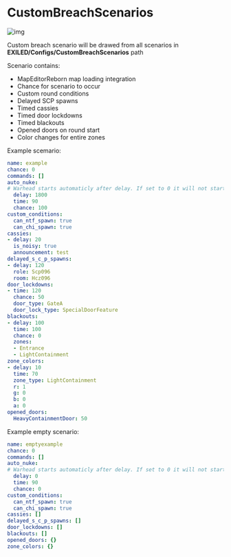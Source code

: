 # CustomBreachScenarios
![img](https://img.shields.io/github/downloads/Ceglaa/CustomBreachScenarios/total?style=for-the-badge)

Custom breach scenario will be drawed from all scenarios in **EXILED/Configs/CustomBreachScenarios** path

Scenario contains:
- MapEditorReborn map loading integration
- Chance for scenario to occur
- Custom round conditions
- Delayed SCP spawns
- Timed cassies
- Timed door lockdowns
- Timed blackouts
- Opened doors on round start
- Color changes for entire zones

Example scemario:
```yaml
name: example
chance: 0
commands: []
auto_nuke:
# Warhead starts automaticly after delay. If set to 0 it will not start
  delay: 1800
  time: 90
  chance: 100
custom_conditions:
  can_ntf_spawn: true
  can_chi_spawn: true
cassies:
- delay: 20
  is_noisy: true
  announcement: test
delayed_s_c_p_spawns:
- delay: 120
  role: Scp096
  room: Hcz096
door_lockdowns:
- time: 120
  chance: 50
  door_type: GateA
  door_lock_type: SpecialDoorFeature
blackouts:
- delay: 100
  time: 100
  chance: 0
  zones:
  - Entrance
  - LightContainment
zone_colors:
- delay: 10
  time: 70
  zone_type: LightContainment
  r: 1
  g: 0
  b: 0
  a: 0
opened_doors:
  HeavyContainmentDoor: 50
```

Example empty scenario:
```yaml
name: emptyexample
chance: 0
commands: []
auto_nuke:
# Warhead starts automaticly after delay. If set to 0 it will not start
  delay: 0
  time: 90
  chance: 0
custom_conditions:
  can_ntf_spawn: true
  can_chi_spawn: true
cassies: []
delayed_s_c_p_spawns: []
door_lockdowns: []
blackouts: []
opened_doors: {}
zone_colors: {}
```

